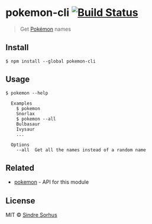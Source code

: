 # pokemon-cli [![Build Status](https://travis-ci.org/sindresorhus/pokemon-cli.svg?branch=master)](https://travis-ci.org/sindresorhus/pokemon-cli)

> Get [Pokémon](https://en.wikipedia.org/wiki/Pok%C3%A9mon) names


## Install

```
$ npm install --global pokemon-cli
```


## Usage

```
$ pokemon --help

  Examples
    $ pokemon
    Snorlax
    $ pokemon --all
    Bulbasaur
    Ivysaur
    ...

  Options
    --all  Get all the names instead of a random name
```


## Related

- [pokemon](https://github.com/sindresorhus/pokemon) - API for this module


## License

MIT © [Sindre Sorhus](https://sindresorhus.com)
